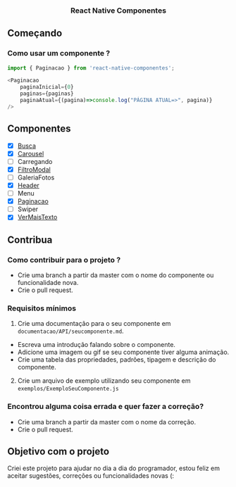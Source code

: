 <h3 align="center">React Native Componentes</p> 

## Começando

### Como usar um componente ?

```js
import { Paginacao } from 'react-native-componentes';

<Paginacao
    paginaInicial={0}
    paginas={paginas}
    paginaAtual={(pagina)=>console.log("PÁGINA ATUAL=>", pagina)}
/>
```

## Componentes 

- [x] [Busca](https://github.com/vitoralvesdev/react-native-componentes/blob/master/documentacao/API/busca.md)
- [x] [Carousel](https://github.com/vitoralvesdev/react-native-componentes/blob/master/documentacao/API/carousel.md)
- [ ] Carregando
- [x] [FiltroModal](https://github.com/vitoralvesdev/react-native-componentes/blob/master/documentacao/API/filtromodal.md)
- [ ] GaleriaFotos
- [x] [Header](https://github.com/vitoralvesdev/react-native-componentes/blob/master/documentacao/API/header.md)
- [ ] Menu
- [x] [Paginacao](https://github.com/vitoralvesdev/react-native-componentes/blob/master/documentacao/API/paginacao.md)
- [ ] Swiper
- [x] [VerMaisTexto](https://github.com/vitoralvesdev/react-native-componentes/blob/master/documentacao/API/vermaistexto.md)

## Contribua

### Como contribuir para o projeto ?

- Crie uma branch a partir da master com o nome do componente ou funcionalidade nova.
- Crie o pull request.

### Requisitos mínimos

1. Crie uma documentação para o seu componente em `documentacao/API/seucomponente.md`.
- Escreva uma introdução falando sobre o componente.
- Adicione uma imagem ou gif se seu componente tiver alguma animação.
- Crie uma tabela das propriedades, padrões, tipagem e descrição do componente.

2. Crie um arquivo de exemplo utilizando seu componente em `exemplos/ExemploSeuComponente.js`

### Encontrou alguma coisa errada e quer fazer a correção?

- Crie uma branch a partir da master com o nome da correção.
- Crie o pull request.


## Objetivo com o projeto

Criei este projeto para ajudar no dia a dia do programador, estou feliz em aceitar sugestões, correções ou funcionalidades novas (:

